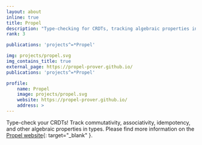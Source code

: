 ```yaml
---
layout: about
inline: true
title: Propel
description: "Type-checking for CRDTs, tracking algebraic properties in types."
rank: 3

publications: 'projects^=*Propel'

img: projects/propel.svg
img_contains_title: true
external_page: https://propel-prover.github.io/
publications: 'projects^=*Propel'

profile:
    name: Propel
    image: projects/propel.svg
    website: https://propel-prover.github.io/
    address: >
---
```


Type-check your CRDTs!
Track commutativity, associativity, idempotency, and other algebraic properties in types. Please find more information on the [Propel website](https://propel-prover.github.io/){: target="_blank" }.
